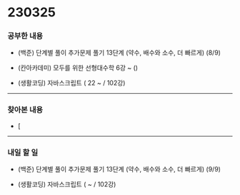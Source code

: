 # 230325

### 공부한 내용

- (백준) 단계별 풀이 추가문제 풀기 13단계 (약수, 배수와 소수, 더 빠르게) (8/9)

- (칸아카데미) 모두를 위한 선형대수학 6강 ~ ()

- (생활코딩) 자바스크립트 ( 22 ~ / 102강)

---

### 찾아본 내용

- [

---

### 내일 할 일

- (백준) 단계별 풀이 추가문제 풀기 13단계 (약수, 배수와 소수, 더 빠르게) (9/9)

- (생활코딩) 자바스크립트 ( ~ / 102강)
